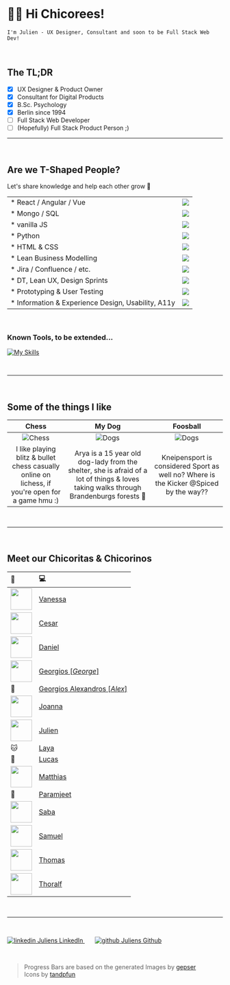 # 👋🥬 Hi Chicorees!
`I'm Julien - UX Designer, Consultant and soon to be Full Stack Web Dev!`

<br>

## The TL;DR
- [x] UX Designer & Product Owner 
- [x] Consultant for Digital Products 
- [x] B.Sc. Psychology
- [x] Berlin since 1994
- [ ] Full Stack Web Developer 
- [ ] (Hopefully) Full Stack Product Person ;)

* * * * * * * * * *

<br>

## Are we T-Shaped People?
Let's share knowledge and help each other grow :herb:

|  |  |
| :------------- |:-------------|
|* React / Angular / Vue | ![](https://geps.dev/progress/5)|
|* Mongo / SQL | ![](https://geps.dev/progress/5)|
|* vanilla JS | ![](https://geps.dev/progress/15)|
|* Python | ![](https://geps.dev/progress/20)|
|* HTML & CSS | ![](https://geps.dev/progress/30)|
|* Lean Business Modelling | ![](https://geps.dev/progress/50)|
|* Jira / Confluence / etc. | ![](https://geps.dev/progress/70)|
|* DT, Lean UX, Design Sprints | ![](https://geps.dev/progress/80)|
|* Prototyping & User Testing | ![](https://geps.dev/progress/90)|
|* Information & Experience Design, Usability, A11y | ![](https://geps.dev/progress/90)|

<br>

### Known Tools, to be extended...
[![My Skills](https://skillicons.dev/icons?i=bootstrap,css,html,js,py,selenium,raspberrypi,figma,xd,ai,pr,ps&theme=light)](https://skillicons.dev)

<br>

* * * * * * * * * *

<br>

## Some of the things I like
| Chess      | My Dog           | Foosball  |
| :-------------: |:-------------:| :-------------:|
| ![Chess](https://raw.githubusercontent.com/mntzd/mntzd/main/01chess.jpg "Chess") | ![Dogs](https://raw.githubusercontent.com/mntzd/mntzd/main/02Ary4.jpg "My Dog") | ![Dogs](https://raw.githubusercontent.com/mntzd/mntzd/main/3foosball.jpg "Foosball") |
| I like playing blitz & bullet chess casually online on lichess, if you're open for a game hmu :) | Arya is a 15 year old dog-lady from the shelter, she is afraid of a lot of things & loves taking walks through Brandenburgs forests :dog: | Kneipensport is considered Sport as well no? Where is the Kicker @Spiced by the way??                        
<br>

* * * * * * * * * *

<br>

## Meet our Chicoritas & Chicorinos

| :princess:| :computer: |
|:---- | :----- |
|<img src="https://avatars.githubusercontent.com/u/93935292?v=4" width="50px">|[Vanessa](https://github.com/ZebraDancer)
|<img src="https://avatars.githubusercontent.com/u/63978241?v=4" width="50px">|[Cesar](https://github.com/CtzarGM)
|<img src="https://avatars.githubusercontent.com/u/113789376?v=4" width="50px">|[Daniel](https://github.com/kasulk)
|<img src="https://avatars.githubusercontent.com/u/15141734?v=4" width="50px">|[Georgios \[*George*\]](https://github.com/flektor)
|:honeybee:|[Georgios Alexandros \[*Alex*\]](https://github.com/AlexBabkf)
|<img src="https://avatars.githubusercontent.com/u/130276236?v=4" width="50px">|[Joanna](https://github.com/joannadinah)
|<img src="https://avatars.githubusercontent.com/u/91716565?v=4" width="50px">|[Julien](https://github.com/mntzd)
|:cat:|[Laya](https://github.com/laya-am)
|:dolphin:|[Lucas](https://github.com/aiamlucas)
|<img src="https://avatars.githubusercontent.com/u/113374253?v=4" width="50px">|[Matthias](https://github.com/Asbestcode)
|:penguin:|[Paramjeet](https://github.com/analyst-paramjeet)
|<img src="https://avatars.githubusercontent.com/u/91436457?v=4" width="50px">|[Saba](https://github.com/sabarht)
|<img src="https://avatars.githubusercontent.com/u/46716237?v=4" width="50px">|[Samuel](https://github.com/samuellmfa)
|<img src="https://avatars.githubusercontent.com/u/130037065?v=4" width="50px">|[Thomas](https://github.com/thomas9291)
|<img src="https://avatars.githubusercontent.com/u/37504344?v=4" width="50px">|[Thoralf](https://github.com/spreekaiser)

<br>

----------------------------------------------

<br>

<p>
  <a href="https://www.linkedin.com/in/julien-leske" rel="nofollow noreferrer">
    <img src="https://i.stack.imgur.com/gVE0j.png" alt="linkedin"> Juliens LinkedIn
  </a> &nbsp; &nbsp; &nbsp; 
  <a href="https://github.com/mntzd" rel="nofollow noreferrer">
    <img src="https://i.stack.imgur.com/tskMh.png" alt="github"> Juliens Github
  </a>
</p>

<br>

> Progress Bars are based on the generated Images by [gepser](https://github.com/gepser/markdown-progress) <br> Icons by [tandpfun](https://github.com/tandpfun/skill-icons)
